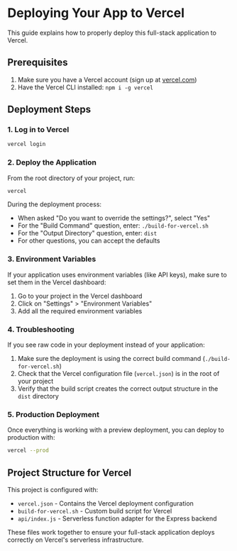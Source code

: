 # Deploying Your App to Vercel

This guide explains how to properly deploy this full-stack application to Vercel.

## Prerequisites

1. Make sure you have a Vercel account (sign up at [vercel.com](https://vercel.com))
2. Have the Vercel CLI installed: `npm i -g vercel`

## Deployment Steps

### 1. Log in to Vercel

```bash
vercel login
```

### 2. Deploy the Application

From the root directory of your project, run:

```bash
vercel
```

During the deployment process:
- When asked "Do you want to override the settings?", select "Yes"
- For the "Build Command" question, enter: `./build-for-vercel.sh`
- For the "Output Directory" question, enter: `dist`
- For other questions, you can accept the defaults

### 3. Environment Variables

If your application uses environment variables (like API keys), make sure to set them in the Vercel dashboard:

1. Go to your project in the Vercel dashboard
2. Click on "Settings" > "Environment Variables"
3. Add all the required environment variables

### 4. Troubleshooting

If you see raw code in your deployment instead of your application:

1. Make sure the deployment is using the correct build command (`./build-for-vercel.sh`)
2. Check that the Vercel configuration file (`vercel.json`) is in the root of your project
3. Verify that the build script creates the correct output structure in the `dist` directory

### 5. Production Deployment

Once everything is working with a preview deployment, you can deploy to production with:

```bash
vercel --prod
```

## Project Structure for Vercel

This project is configured with:

- `vercel.json` - Contains the Vercel deployment configuration
- `build-for-vercel.sh` - Custom build script for Vercel
- `api/index.js` - Serverless function adapter for the Express backend

These files work together to ensure your full-stack application deploys correctly on Vercel's serverless infrastructure.